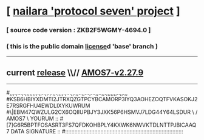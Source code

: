 
# [ [nailara 'protocol seven' project](http://nailara.network/) ]

### [ source code version : ZKB2F5WGMY-4694.0 ]

### ( this is the public domain [license](../license)d 'base' branch )
---
## current [release](https://github.com/nailara-technologies/protocol-7/releases) \\\\// [AMOS7-v2.27.9](https://github.com/nailara-technologies/protocol-7/releases/tag/AMOS7-v2.27.9)
---

#,,,.,...,.,,,,,,,,.,,..,,.,.,,.,,,,.,...,,.,,..,,...,...,,..,,.,,,,,,,..,,.,,
#KSB6HBIYXDMTI2JTRXQZGTPCYBCAMORP3IYQ3AOHEZOQTFVKASOKJ2E7RSRGFHU4EWDLIXYKUWRUM
#\\\|EBM47QWZULG2CX6OQIIUPBJY3JXK56P6HSMVJ7LDG44Y64LSDUR \ / AMOS7 \ YOURUM ::
#\[7]G6R5BPTFOSASRT3FS7QFDKOHBPLY4KXWK6NWVKTDLNTTPJBICAAQ 7  DATA SIGNATURE ::
#:::::::::::::::::::::::::::::::::::::::::::::::::::::::::::::::::::::::::::::
